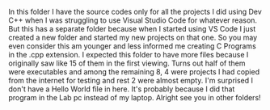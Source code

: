 In this folder I have the source codes only for all the projects I did using Dev C++ when I was struggling to use Visual Studio Code for whatever reason. But this has a separate folder because when I started using VS Code I just created a new folder and started my new projects on that one. So you may even consider this am younger and less informed me creating C Programs in the .cpp extension.
I expected this folder to have more files because I originally saw like 15 of them in the first viewing. Turns out half of them were executables and among the remaining 8, 4 were projects I had copied from the internet for testing and rest 2 were almost empty.
I'm surprised I don't have a Hello World file in here.
It's probably because I did that program in the Lab pc instead of my laptop.
Alright see you in other folders!
